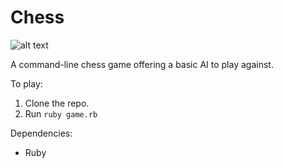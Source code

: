 # Chess

![alt text](https://www.dropbox.com/s/jjvk2dxgik4p12m/chess_screenshot.png?dl=0 "Chess Screenshot")

A command-line chess game offering a basic AI to play against.

To play:
1. Clone the repo.
2. Run `ruby game.rb`

Dependencies:
- Ruby
